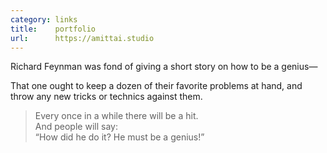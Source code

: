 ```yaml
---
category: links
title:    portfolio
url:      https://amittai.studio
---
```


Richard Feynman was fond of giving a short story
on how to be a genius&mdash;

That one ought to keep a dozen of their favorite problems
at hand, and throw any new tricks or technics against them.

> Every once in a while there will be a hit.  
> And people will say:  
> “How did he do it? He must be a genius!”
